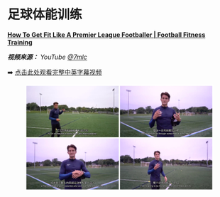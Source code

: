 # 足球体能训练

[**How To Get Fit Like A Premier League Footballer | Football Fitness Training**](https://www.youtube.com/watch?v=yczsxBmN8GE&t=4s)

_**视频来源：** YouTube [@7mlc](https://www.youtube.com/@7mlc/videos)_

➡️ [点击此处观看完整中英字幕视频](https://zzzxj12138.github.io/fitness/)

<figure align="center">
    <img src="./figures/fitness.jpg">
</figure>